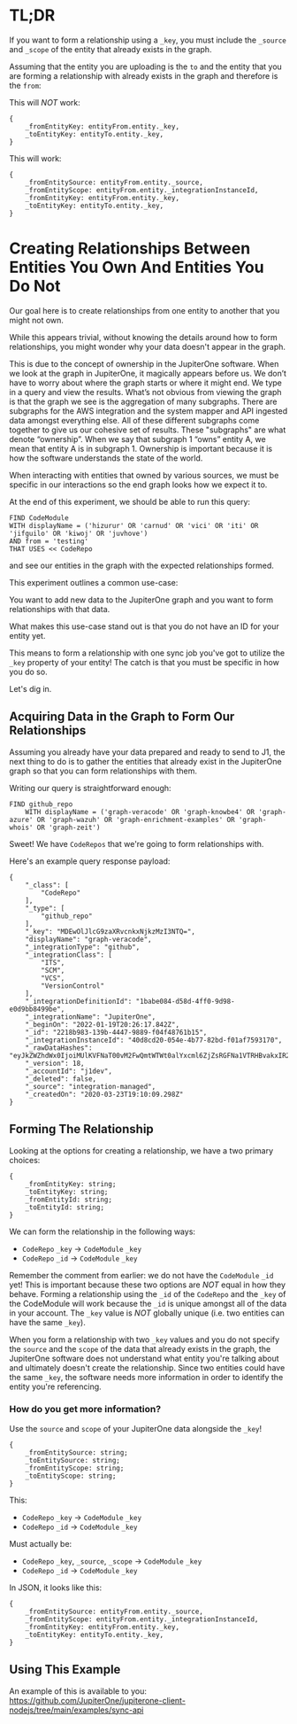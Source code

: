 # TL;DR

If you want to form a relationship using a `_key`, you must include the
`_source` and `_scope` of the entity that already exists in the graph.

Assuming that the entity you are uploading is the `to` and the entity that you
are forming a relationship with already exists in the graph and therefore is the
`from`:

This will _NOT_ work:

```
{
    _fromEntityKey: entityFrom.entity._key,
    _toEntityKey: entityTo.entity._key,
}
```

This will work:

```
{
    _fromEntitySource: entityFrom.entity._source,
    _fromEntityScope: entityFrom.entity._integrationInstanceId,
    _fromEntityKey: entityFrom.entity._key,
    _toEntityKey: entityTo.entity._key,
}
```

# Creating Relationships Between Entities You Own And Entities You Do Not

Our goal here is to create relationships from one entity to another that you
might not own.

While this appears trivial, without knowing the details around how to form
relationships, you might wonder why your data doesn't appear in the graph.

This is due to the concept of ownership in the JupiterOne software. When we
look at the graph in JupiterOne, it magically appears before us. We don’t have
to worry about where the graph starts or where it might end. We type in a query
and view the results. What’s not obvious from viewing the graph is that the
graph we see is the aggregation of many subgraphs. There are subgraphs for the
AWS integration and the system mapper and API ingested data amongst everything
else. All of these different subgraphs come together to give us our cohesive set
of results. These "subgraphs" are what denote “ownership”. When we say that
subgraph 1 “owns” entity A, we mean that entity A is in subgraph 1. Ownership
is important because it is how the software understands the state of the world.

When interacting with entities that owned by various sources, we must be
specific in our interactions so the end graph looks how we expect it to.

At the end of this experiment, we should be able to run this query:

```
FIND CodeModule
WITH displayName = ('hizurur' OR 'carnud' OR 'vici' OR 'iti' OR 'jifguilo' OR 'kiwoj' OR 'juvhove')
AND from = 'testing'
THAT USES << CodeRepo
```

and see our entities in the graph with the expected relationships formed.

This experiment outlines a common use-case:

You want to add new data to the JupiterOne graph and you want to form
relationships with that data.

What makes this use-case stand out is that you do not have an ID for your entity
yet.

This means to form a relationship with one sync job you've got to utilize the
`_key` property of your entity! The catch is that you must be specific in how
you do so.

Let's dig in.

## Acquiring Data in the Graph to Form Our Relationships

Assuming you already have your data prepared and ready to send to J1, the next
thing to do is to gather the entities that already exist in the JupiterOne graph
so that you can form relationships with them.

Writing our query is straightforward enough:

```
FIND github_repo
    WITH displayName = ('graph-veracode' OR 'graph-knowbe4' OR 'graph-azure' OR 'graph-wazuh' OR 'graph-enrichment-examples' OR 'graph-whois' OR 'graph-zeit')
```

Sweet! We have `CodeRepos` that we're going to form relationships with.

Here's an example query response payload:

```
{
    "_class": [
        "CodeRepo"
    ],
    "_type": [
        "github_repo"
    ],
    "_key": "MDEwOlJlcG9zaXRvcnkxNjkzMzI3NTQ=",
    "displayName": "graph-veracode",
    "_integrationType": "github",
    "_integrationClass": [
        "ITS",
        "SCM",
        "VCS",
        "VersionControl"
    ],
    "_integrationDefinitionId": "1babe084-d58d-4ff0-9d98-e0d9bb8499be",
    "_integrationName": "JupiterOne",
    "_beginOn": "2022-01-19T20:26:17.842Z",
    "_id": "2218b983-139b-4447-9889-f04f48761b15",
    "_integrationInstanceId": "40d8cd20-054e-4b77-82bd-f01af7593170",
    "_rawDataHashes": "eyJkZWZhdWx0IjoiMUlKVFNaT00vM2FwQmtWTWt0alYxcml6ZjZsRGFNa1VTRHBvakxIR2sxVT0ifQ==",
    "_version": 18,
    "_accountId": "j1dev",
    "_deleted": false,
    "_source": "integration-managed",
    "_createdOn": "2020-03-23T19:10:09.298Z"
}
```

## Forming The Relationship

Looking at the options for creating a relationship, we have a two primary
choices:

```
{
    _fromEntityKey: string;
    _toEntityKey: string;
    _fromEntityId: string;
    _toEntityId: string;
}
```

We can form the relationship in the following ways:

- `CodeRepo` `_key` -> `CodeModule` `_key`
- `CodeRepo` `_id` -> `CodeModule` `_key`

Remember the comment from earlier: we do not have the `CodeModule` `_id` yet!
This is important because these two options are _NOT_ equal in how they behave.
Forming a relationship using the `_id` of the `CodeRepo` and the `_key` of the
CodeModule will work because the `_id` is unique amongst all of the data in your
account. The `_key` value is _NOT_ globally unique (i.e. two entities can have
the same `_key`).

When you form a relationship with two `_key` values and you do not specify the
`source` and the `scope` of the data that already exists in the graph, the
JupiterOne software does not understand what entity you're talking about and
ultimately doesn't create the relationship. Since two entities could have the
same `_key`, the software needs more information in order to identify the entity
you're referencing.

### How do you get more information?

Use the `source` and `scope` of your JupiterOne data alongside the `_key`!

```
{
    _fromEntitySource: string;
    _toEntitySource: string;
    _fromEntityScope: string;
    _toEntityScope: string;
}
```

This:

- `CodeRepo` `_key` -> `CodeModule` `_key`
- `CodeRepo` `_id` -> `CodeModule` `_key`

Must actually be:

- `CodeRepo` `_key`, `_source`, `_scope` -> `CodeModule` `_key`
- `CodeRepo` `_id` -> `CodeModule` `_key`

In JSON, it looks like this:

```
{
    _fromEntitySource: entityFrom.entity._source,
    _fromEntityScope: entityFrom.entity._integrationInstanceId,
    _fromEntityKey: entityFrom.entity._key,
    _toEntityKey: entityTo.entity._key,
}
```

## Using This Example

An example of this is available to you: https://github.com/JupiterOne/jupiterone-client-nodejs/tree/main/examples/sync-api
